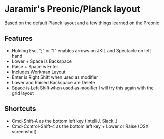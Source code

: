 # Jaramir's Preonic/Planck layout

Based on the default Planck layout
and a few things learned on the Preonic


Features
--------
* Holding Esc, ";" or "I" enables arrows on JKIL and Spectacle on left hand
* Lower + Space is Backspace
* Raise + Space is Enter
* Includes Workman Layout
* Enter is Right Shift when used as modifier
* Lower and Raised Backspace are Delete
* ~~Space is Left Shift when used as modifier~~ I will try this again with the grid layout

Shortcuts
---------
* Cmd-Shift-A as the bottom left key (IntelliJ, Slack..)
* Cmd-Control-Shift-4 as the bottom left key + Lower or Raise (OSX screenshot)
